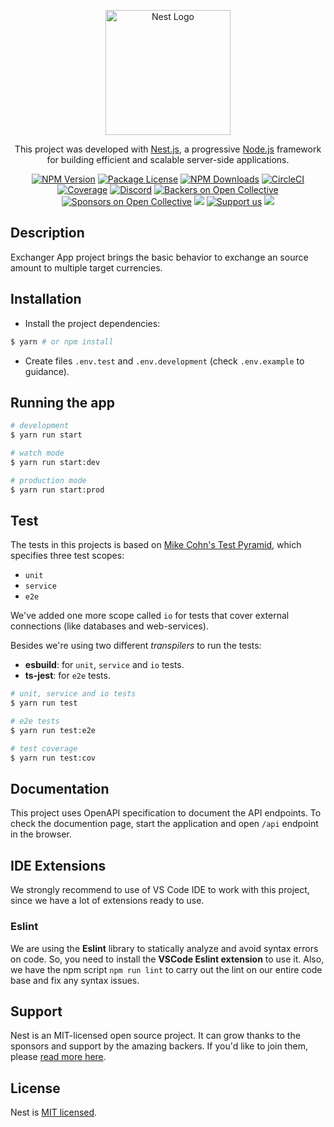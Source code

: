 <p align="center">
  <a href="http://nestjs.com/" target="blank"><img src="https://nestjs.com/img/logo-small.svg" width="200" alt="Nest Logo" /></a>
</p>

[circleci-image]: https://img.shields.io/circleci/build/github/nestjs/nest/master?token=abc123def456
[circleci-url]: https://circleci.com/gh/nestjs/nest

  <p align="center">This project was developed with <a href="https://github.com/nestjs/nest" target="_blank">Nest.js</a>, a progressive <a href="http://nodejs.org" target="_blank">Node.js</a> framework for building efficient and scalable server-side applications.</p>
    <p align="center">
<a href="https://www.npmjs.com/~nestjscore" target="_blank"><img src="https://img.shields.io/npm/v/@nestjs/core.svg" alt="NPM Version" /></a>
<a href="https://www.npmjs.com/~nestjscore" target="_blank"><img src="https://img.shields.io/npm/l/@nestjs/core.svg" alt="Package License" /></a>
<a href="https://www.npmjs.com/~nestjscore" target="_blank"><img src="https://img.shields.io/npm/dm/@nestjs/common.svg" alt="NPM Downloads" /></a>
<a href="https://circleci.com/gh/nestjs/nest" target="_blank"><img src="https://img.shields.io/circleci/build/github/nestjs/nest/master" alt="CircleCI" /></a>
<a href="https://coveralls.io/github/nestjs/nest?branch=master" target="_blank"><img src="https://coveralls.io/repos/github/nestjs/nest/badge.svg?branch=master#9" alt="Coverage" /></a>
<a href="https://discord.gg/G7Qnnhy" target="_blank"><img src="https://img.shields.io/badge/discord-online-brightgreen.svg" alt="Discord"/></a>
<a href="https://opencollective.com/nest#backer" target="_blank"><img src="https://opencollective.com/nest/backers/badge.svg" alt="Backers on Open Collective" /></a>
<a href="https://opencollective.com/nest#sponsor" target="_blank"><img src="https://opencollective.com/nest/sponsors/badge.svg" alt="Sponsors on Open Collective" /></a>
  <a href="https://paypal.me/kamilmysliwiec" target="_blank"><img src="https://img.shields.io/badge/Donate-PayPal-ff3f59.svg"/></a>
    <a href="https://opencollective.com/nest#sponsor"  target="_blank"><img src="https://img.shields.io/badge/Support%20us-Open%20Collective-41B883.svg" alt="Support us"></a>
  <a href="https://twitter.com/nestframework" target="_blank"><img src="https://img.shields.io/twitter/follow/nestframework.svg?style=social&label=Follow"></a>
</p>
  <!--[![Backers on Open Collective](https://opencollective.com/nest/backers/badge.svg)](https://opencollective.com/nest#backer)
  [![Sponsors on Open Collective](https://opencollective.com/nest/sponsors/badge.svg)](https://opencollective.com/nest#sponsor)-->

## Description
Exchanger App project brings the basic behavior to exchange an source amount to multiple target currencies.

## Installation
- Install the project dependencies:
```bash
$ yarn # or npm install
```
- Create files `.env.test` and `.env.development` (check `.env.example` to guidance).

## Running the app
```bash
# development
$ yarn run start

# watch mode
$ yarn run start:dev

# production mode
$ yarn run start:prod
```

## Test
The tests in this projects is based on [Mike Cohn's Test Pyramid](https://martinfowler.com/articles/practical-test-pyramid.html), which specifies three test scopes:
- `unit`
- `service`
- `e2e`

We've added one more scope called `io` for tests that cover external connections (like databases and web-services).

Besides we're using two different *transpilers* to run the tests:
- **esbuild**: for `unit`, `service` and `io` tests.
- **ts-jest**: for `e2e` tests.
```bash
# unit, service and io tests
$ yarn run test

# e2e tests
$ yarn run test:e2e

# test coverage
$ yarn run test:cov
```

## Documentation
This project uses OpenAPI specification to document the API endpoints. To check the documention page, start the application and open `/api` endpoint in the browser.

## IDE Extensions
We strongly recommend to use of VS Code IDE to work with this project, since we have a lot of extensions ready to use.

### Eslint
We are using the **Eslint** library to statically analyze and avoid syntax errors on code. So, you need to install the **VSCode Eslint extension** to use it. Also, we have the npm script `npm run lint` to carry out the lint on our entire code base and fix any syntax issues.

## Support
Nest is an MIT-licensed open source project. It can grow thanks to the sponsors and support by the amazing backers. If you'd like to join them, please [read more here](https://docs.nestjs.com/support).

## License
Nest is [MIT licensed](LICENSE).
